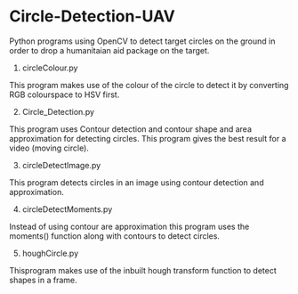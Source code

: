 # Circle-Detection-UAV
Python programs using OpenCV to detect target circles on the ground in order to drop a humanitaian aid package on the target.

1. circleColour.py

This program makes use of the colour of the circle to detect it by converting RGB colourspace to HSV first.

2. Circle_Detection.py

This program uses Contour detection and contour shape and area approximation for detecting circles. This program gives the best result for a video (moving circle).

3. circleDetectImage.py

This program detects circles in an image using contour detection and approximation.

4. circleDetectMoments.py

Instead of using contour are approximation this program uses the moments() function along with contours to detect circles.

5. houghCircle.py

Thisprogram makes use of the inbuilt hough transform function to detect shapes in a frame.
